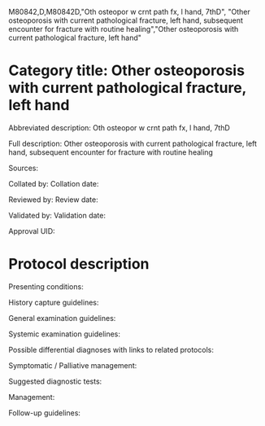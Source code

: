 M80842,D,M80842D,"Oth osteopor w crnt path fx, l hand, 7thD", "Other osteoporosis with current pathological fracture, left hand, subsequent encounter for fracture with routine healing","Other osteoporosis with current pathological fracture, left hand"
# Category title: Other osteoporosis with current pathological fracture, left hand

Abbreviated description: Oth osteopor w crnt path fx, l hand, 7thD

Full description: Other osteoporosis with current pathological fracture, left hand, subsequent encounter for fracture with routine healing

Sources:

Collated by:
Collation date:

Reviewed by:
Review date:

Validated by:
Validation date:

Approval UID:

# Protocol description

Presenting conditions:

History capture guidelines:

General examination guidelines:

Systemic examination guidelines:

Possible differential diagnoses with links to related protocols:

Symptomatic / Palliative management:

Suggested diagnostic tests:

Management:

Follow-up guidelines:
